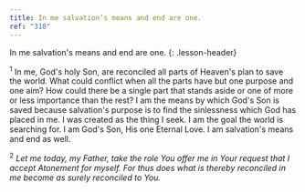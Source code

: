```yaml
---
title: In me salvation’s means and end are one.
ref: "318"
---
```


In me salvation's means and end are one.
{: .lesson-header}

<sup>1</sup> In me, God's holy Son, are reconciled all parts of Heaven's
plan to save the world. What could conflict when all the parts have but
one purpose and one aim? How could there be a single part that stands
aside or one of more or less importance than the rest? I am the means by
which God's Son is saved because salvation's purpose is to find the
sinlessness which God has placed in me. I was created as the thing I
seek. I am the goal the world is searching for. I am God's Son, His one
Eternal Love. I am salvation's means and end as well.

<sup>2</sup> *Let me today, my Father, take the role You offer me in
Your request that I accept Atonement for myself. For thus does what is
thereby reconciled in me become as surely reconciled to You.*

